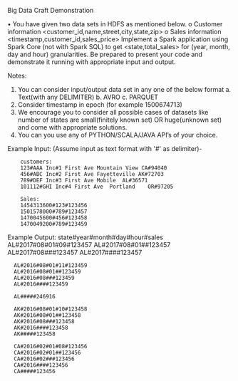 Big Data Craft Demonstration

•	You have given two data sets in HDFS as mentioned below.
o	Customer information <customer_id,name,street,city,state,zip> 
o	Sales information <timestamp,customer_id,sales_price>
     Implement a Spark application using Spark Core (not with Spark SQL) to get <state,total_sales> for (year, month, day and hour) granularities. Be prepared to present your code and demonstrate it running with appropriate input and output.

Notes: 
1.	You can consider input/output data set in any one of the below format
a.	Text(with any DELIMITER)
b.	AVRO
c.	PARQUET
2.	Consider timestamp in epoch (for example 1500674713)
3.	We encourage you to consider all possible cases of datasets like number of states are small(finitely known set) OR huge(unknown set) and come with appropriate solutions.
4.	You can you use any of PYTHON/SCALA/JAVA API’s of your choice.


Example Input: (Assume input as text format with '#' as delimiter)-

		
		customers:
		123#AAA Inc#1 First Ave	Mountain View CA#94040
		456#ABC Inc#2 First Ave	Fayetteville AK#72703
		789#DEF Inc#3 First Ave	Mobile	AL#36571
		101112#GHI Inc#4 First Ave	Portland	OR#97205

		Sales:
		1454313600#123#123456
		1501578000#789#123457
		1470045600#456#123458
		1470049200#789#123459


Example Output:
      state#year#month#day#hour#sales
      AL#2017#08#01#09#123457
      AL#2017#08#01##123457
      AL#2017#08###123457
      AL#2017####123457

      AL#2016#08#01#11#123459
      AL#2016#08#01##123459
      AL#2016#08###123459
      AL#2016####123459

      AL#####246916

      AK#2016#08#01#10#123458
      AK#2016#08#01##123458
      AK#2016#08###123458
      AK#2016####123458
      AK#####123458
      
      CA#2016#02#01#08#123456
      CA#2016#02#01##123456
      CA#2016#02###123456
      CA#2016####123456
      CA#####123456




